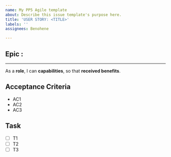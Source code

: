 ```yaml
---
name: My PP5 Agile template
about: Describe this issue template's purpose here.
title: 'USER STORY: <TITLE>'
labels: ''
assignees: Benohene

---
```


## Epic :

***
As a **role**, I can **capabilities**, so that **received benefits**.

## Acceptance Criteria
- AC1
- AC2
- AC3

## Task
- [ ] T1
- [ ] T2
- [ ] T3
